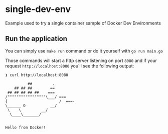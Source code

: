 # single-dev-env
Example used to try a single container sample of Docker Dev Environments

## Run the application
You can simply use `make run` command or do it yourself with `go run main.go`

Those commands will start a http server listening on port `8080` 
and if your request `http://localhost:8080` you'll see the following output: 
```shell
❯ curl http://localhost:8080

          ##         .
    ## ## ##        ==
 ## ## ## ## ##    ===
/"""""""""""""""""\___/ ===
{                       /  ===-
\______ O           __/
 \    \         __/
  \____\_______/


Hello from Docker!

```


